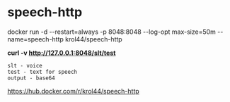 # speech-http

docker run -d --restart=always -p 8048:8048 --log-opt max-size=50m --name=speech-http krol44/speech-http

**curl -v http://127.0.0.1:8048/slt/test**
```
slt - voice
test - text for speech
output - base64
```

https://hub.docker.com/r/krol44/speech-http
